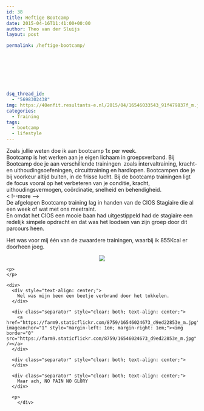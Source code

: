 ```yaml
---
id: 38
title: Heftige Bootcamp
date: 2015-04-16T11:41:00+00:00
author: Theo van der Sluijs
layout: post

permalink: /heftige-bootcamp/








dsq_thread_id:
  - "5698302438"
img: https://40enfit.resultants-e.nl/2015/04/16546033543_91f479837f_m.jpg
categories:
  - Training
tags:
  - bootcamp
  - lifestyle
---
```

<div>
  Zoals jullie weten doe ik aan bootcamp 1x per&nbsp;week.
</div>

<div>
</div>

<div>
  Bootcamp is&nbsp;het werken aan je eigen lichaam in groepsverband. Bij Bootcamp doe je aan verschillende trainingen&nbsp;&nbsp;zoals&nbsp;intervaltraining, kracht- en uithoudingsoefeningen, circuittraining&nbsp;en&nbsp;hardlopen.&nbsp;Bootcampen doe&nbsp;je bij voorkeur altijd buiten, in de frisse lucht. Bij de bootcamp trainingen ligt de focus vooral&nbsp;op het verbeteren van je conditie, kracht, uithoudingsvermogen, coördinatie,&nbsp;snelheid en behendigheid.<br /> < !--more -->
</div>

<div>
</div>

<div>
  De afgelopen Bootcamp training lag in handen van de CIOS Stagiaire die al een week of wat met ons meetraint.
</div>

<div>
</div>

<div>
  En&nbsp;omdat het CIOS een mooie baan had uitgestippeld had de stagiaire een redelijk&nbsp;simpele opdracht en dat was het loodsen van zijn groep door dit parcours heen.
</div>

<div>
</div>

<div>
</div>

<div>
  <p>
    Het was voor mij één van de zwaardere trainingen, waarbij ik 855Kcal er doorheen joeg.&nbsp;
  </p>
</div>

<div>
  <div class="separator" style="clear: both; text-align: center;">
    <a href="https://farm9.staticflickr.com/8716/16546033543_91f479837f_m.jpg" imageanchor="1" style="margin-left: 1em; margin-right: 1em;"><img border="0" src="https://farm9.staticflickr.com/8716/16546033543_91f479837f_m.jpg" /></a>
  </div>
  
  <p>
    </div> 
    
    <p>
    </p>
    
    <div>
      <div style="text-align: center;">
        Wel was mijn been een beetje verbrand door het tokkelen.
      </div>
      
      <div class="separator" style="clear: both; text-align: center;">
        <a href="https://farm9.staticflickr.com/8759/16546024673_d9ed22853e_m.jpg" imageanchor="1" style="margin-left: 1em; margin-right: 1em;"><img border="0" src="https://farm9.staticflickr.com/8759/16546024673_d9ed22853e_m.jpg" /></a>
      </div>
      
      <div class="separator" style="clear: both; text-align: center;">
      </div>
      
      <div class="separator" style="clear: both; text-align: center;">
        Maar ach, NO PAIN NO GLORY
      </div>
      
      <p>
        </div>